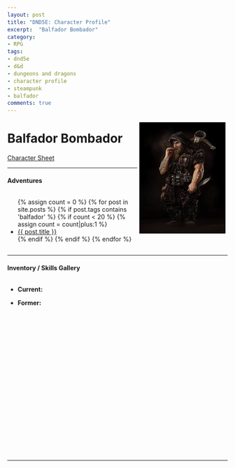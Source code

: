 ```yaml
---
layout: post
title: "DND5E: Character Profile"
excerpt:  "Balfador Bombador"
category:
- RPG
tags:
- dnd5e
- d&d
- dungeons and dragons
- character profile
- steampunk
- balfador
comments: true
---
```


<a href="http://bancodeseries.com.br/index.php?action=userPage&uid=1000174048"><img style="float: right; max-width: 40%; height: auto; margin: 5px" src="/images/extra/balfador.jpg"></a>

# Balfador Bombador

[Character Sheet](https://drive.google.com/file/d/0B2RH_BSaD6YPeGFKdGcyLVgwdzA/view?usp=sharing)

---

#### Adventures

<div style="height 200px; width 40%; overflow: scroll">

<ul class="posts">
{% assign count = 0 %}
{% for post in site.posts %}
  {% if post.tags contains 'balfador' %}
    {% if count < 20 %}
      {% assign count = count|plus:1 %}
      <div class="post_info">
        <li>
          <a href="{{ post.url }}">{{ post.title }}</a>
        </li>
      </div>
    {% endif %}
  {% endif %}
{% endfor %}
</ul>

</div>

---

#### Inventory / Skills Gallery

<div style="height: 400px; width: 100%; overflow: scroll">
  <ul>
    <li><strong>Current:</strong></li>
      <ul>
      </ul>
    <li><strong>Former:</strong></li>
      <ul>
      </ul>
  </ul>
</div>

---
